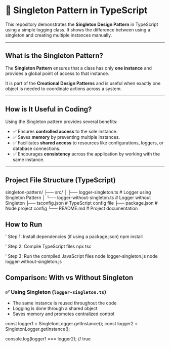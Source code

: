 # 🧩 Singleton Pattern in TypeScript

This repository demonstrates the **Singleton Design Pattern** in TypeScript using a simple logging class. It shows the difference between using a singleton and creating multiple instances manually.

---

## What is the Singleton Pattern?

The **Singleton Pattern** ensures that a class has only **one instance** and provides a global point of access to that instance. 

It is part of the **Creational Design Patterns** and is useful when exactly one object is needed to coordinate actions across a system.

---

## How is It Useful in Coding?

Using the Singleton pattern provides several benefits:

- ✅ Ensures **controlled access** to the sole instance.
- ✅ Saves **memory** by preventing multiple instances.
- ✅ Facilitates **shared access** to resources like configurations, loggers, or database connections.
- ✅ Encourages **consistency** across the application by working with the same instance.

---

## Project File Structure (TypeScript)

singleton-pattern/
├── src/
│ ├── logger-singleton.ts # Logger using Singleton Pattern
│ └── logger-without-singleton.ts # Logger without Singleton
├── tsconfig.json # TypeScript config file
├── package.json # Node project config
└── README.md # Project documentation

## How to Run

' Step 1: Install dependencies (if using a package.json)
npm install

' Step 2: Compile TypeScript files
npx tsc

' Step 3: Run the compiled JavaScript files
node logger-singleton.js
node logger-without-singleton.js

## **Comparison: With vs Without Singleton**

### ✅ Using Singleton (`logger-singleton.ts`)

- The same instance is reused throughout the code  
- Logging is done through a shared object  
- Saves memory and promotes centralized control  

const logger1 = SingletonLogger.getInstance();
const logger2 = SingletonLogger.getInstance();

console.log(logger1 === logger2); // true
